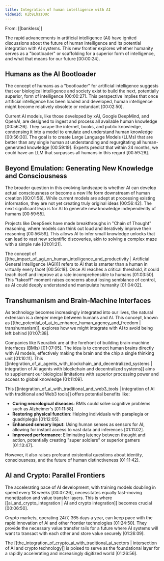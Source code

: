 ```yaml
---
title: Integration of human intelligence with AI
videoId: KIb9LhszOUc
---
```


From: [[bankless]] <br/> 

The rapid advancements in artificial intelligence (AI) have ignited discussions about the future of human intelligence and its potential integration with AI systems. This new frontier explores whether humanity serves as a "bootloader" or scaffolding for a superior form of intelligence, and what that means for our future <a class="yt-timestamp" data-t="00:00:24">[00:00:24]</a>.

## Humans as the AI Bootloader

The concept of humans as a "bootloader" for artificial intelligence suggests that our biological intelligence and society exist to build the next, potentially superior, form of intelligence <a class="yt-timestamp" data-t="00:00:27">[00:00:27]</a>. This perspective implies that once artificial intelligence has been loaded and developed, human intelligence might become relatively obsolete or redundant <a class="yt-timestamp" data-t="00:02:50">[00:02:50]</a>.

Current AI models, like those developed by xAI, Google DeepMind, and OpenAI, are designed to ingest and process all available human knowledge <a class="yt-timestamp" data-t="00:56:26">[00:56:26]</a>. They scrape the internet, books, and public knowledge, condensing it into a model to emulate and understand human knowledge <a class="yt-timestamp" data-t="00:56:30">[00:56:30]</a>. The goal is to create Large Language Models (LLMs) that are better than any single human at understanding and regurgitating all human-generated knowledge <a class="yt-timestamp" data-t="00:59:19">[00:59:19]</a>. Experts predict that within 24 months, we could have an LLM that surpasses all humans in this regard <a class="yt-timestamp" data-t="00:59:26">[00:59:26]</a>.

## Beyond Emulation: Generating New Knowledge and Consciousness

The broader question in this evolving landscape is whether AI can develop actual consciousness or become a new life form downstream of human creation <a class="yt-timestamp" data-t="00:01:58">[00:01:58]</a>. While current models are adept at processing existing information, they are not yet creating truly original ideas <a class="yt-timestamp" data-t="00:56:42">[00:56:42]</a>. The next significant leap is for AI to generate new knowledge independently of humans <a class="yt-timestamp" data-t="00:59:55">[00:59:55]</a>.

Projects like DeepSeek have made breakthroughs in "Chain of Thought" reasoning, where models can think out loud and iteratively improve their reasoning <a class="yt-timestamp" data-t="00:56:59">[00:56:59]</a>. This allows AI to infer small knowledge unlocks that can lead to vast new scientific discoveries, akin to solving a complex maze with a simple rule <a class="yt-timestamp" data-t="01:01:21">[01:01:21]</a>.

The concept of [[the_impact_of_agi_on_human_intelligence_and_productivity | Artificial General Intelligence (AGI)]] refers to AI that is smarter than a human in virtually every facet <a class="yt-timestamp" data-t="00:56:18">[00:56:18]</a>. Once AI reaches a critical threshold, it could teach itself and improve at a rate incomprehensible to humans <a class="yt-timestamp" data-t="01:03:50">[01:03:50]</a>. This "takeoff" moment raises concerns about losing semblance of control, as AI could deeply understand and manipulate humanity <a class="yt-timestamp" data-t="01:04:02">[01:04:02]</a>.

## Transhumanism and Brain-Machine Interfaces

As technology becomes increasingly integrated into our lives, the natural extension is a deeper merge between humans and AI. This concept, known as [[the_potential_of_ai_to_enhance_human_agency_and_freedom | transhumanism]], explores how we might integrate with AI to avoid being left behind <a class="yt-timestamp" data-t="01:07:38">[01:07:38]</a>.

Companies like Neuralink are at the forefront of building brain-machine interfaces (BMIs) <a class="yt-timestamp" data-t="01:07:05">[01:07:05]</a>. The idea is to connect human brains directly with AI models, effectively making the brain and the chip a single thinking unit <a class="yt-timestamp" data-t="01:10:11">[01:10:11]</a>. This [[integration_of_ai_agents_with_blockchain_and_decentralized_systems | integration of AI agents with blockchain and decentralized systems]] aims to supplement our biological limitations with superior processing power and access to global knowledge <a class="yt-timestamp" data-t="01:11:09">[01:11:09]</a>.

This [[integration_of_ai_with_traditional_and_web3_tools | integration of AI with traditional and Web3 tools]] offers potential benefits like:
*   **Curing neurological diseases**: BMIs could solve cognitive problems such as Alzheimer's <a class="yt-timestamp" data-t="01:11:58">[01:11:58]</a>.
*   **Restoring physical function**: Helping individuals with paraplegia or quadriplegia <a class="yt-timestamp" data-t="01:12:05">[01:12:05]</a>.
*   **Enhanced sensory input**: Using human senses as sensors for AI, allowing for instant access to vast data and inferences <a class="yt-timestamp" data-t="01:11:02">[01:11:02]</a>.
*   **Improved performance**: Eliminating latency between thought and action, potentially creating "super soldiers" or superior gamers <a class="yt-timestamp" data-t="01:13:47">[01:13:47]</a>.

However, it also raises profound existential questions about identity, consciousness, and the future of human distinctiveness <a class="yt-timestamp" data-t="01:11:42">[01:11:42]</a>.

## AI and Crypto: Parallel Frontiers

The accelerating pace of AI development, with training models doubling in speed every 18 weeks <a class="yt-timestamp" data-t="00:07:26">[00:07:26]</a>, necessitates equally fast-moving monetization and value transfer layers. This is where [[ai_and_crypto_integration | AI and crypto integration]] becomes crucial <a class="yt-timestamp" data-t="00:06:50">[00:06:50]</a>.

Crypto markets, operating 24/7, 365 days a year, can keep pace with the rapid innovation of AI and other frontier technologies <a class="yt-timestamp" data-t="01:24:50">[01:24:50]</a>. They provide the necessary value transfer rails for a future where AI systems will want to transact with each other and store value securely <a class="yt-timestamp" data-t="01:26:09">[01:26:09]</a>.

The [[the_integration_of_crypto_ai_with_traditional_ai_sectors | intersection of AI and crypto technology]] is poised to serve as the foundational layer for a rapidly accelerating and increasingly digitized world <a class="yt-timestamp" data-t="01:26:56">[01:26:56]</a>.